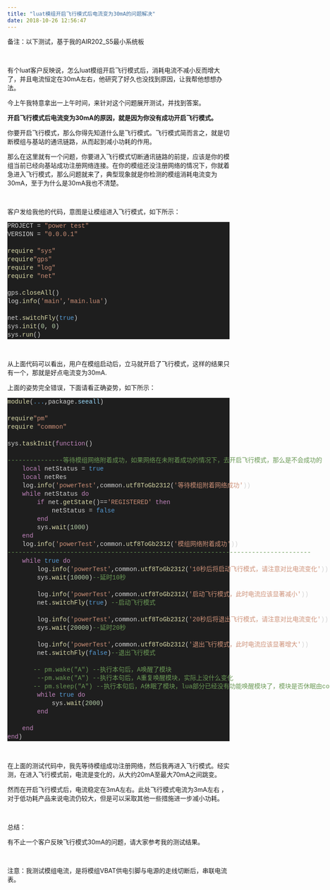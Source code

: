```yaml
---
title: "luat模组开启飞行模式后电流变为30mA的问题解决"
date: 2018-10-26 12:56:47
---
```


<p>备注：以下测试，基于我的AIR202_S5最小系统板</p><p><br></p><p>有个luat客户反映说，怎么luat模组开启飞行模式后，消耗电流不减小反而增大了，并且电流恒定在30mA左右，他研究了好久也没找到原因，让我帮他想想办法。</p><p>今上午我特意拿出一上午时间，来针对这个问题展开测试，并找到答案。</p><p><b>开启飞行模式后电流变为30mA的原因，就是因为你没有成功开启飞行模式。</b></p><p>你要开启飞行模式，那么你得先知道什么是飞行模式。飞行模式简而言之，就是切断模组与基站的通讯链路，从而起到减小功耗的作用。</p><p>那么在这里就有一个问题，你要进入飞行模式切断通讯链路的前提，应该是你的模组当前已经向基站成功注册网络连接。在你的模组还没注册网络的情况下，你就着急进入飞行模式，那么问题就来了，典型现象就是你检测的模组消耗电流变为30mA，至于为什么是30mA我也不清楚。</p><p><br></p><p>客户发给我他的代码，意图是让模组进入飞行模式，如下所示：</p><div style="color: rgb(212, 212, 212); background-color: rgb(30, 30, 30); font-family: Consolas, &quot;Courier New&quot;, monospace; line-height: 19px; white-space: pre;"><div>PROJECT = <span style="color: #ce9178;">"power test"</span></div><div>VERSION = <span style="color: #ce9178;">"0.0.0.1"</span></div><br><div><span style="color: #dcdcaa;">require</span> <span style="color: #ce9178;">"sys"</span></div><div><span style="color: #dcdcaa;">require</span><span style="color: #ce9178;">"gps"</span></div><div><span style="color: #dcdcaa;">require</span> <span style="color: #ce9178;">"log"</span> </div><div><span style="color: #dcdcaa;">require</span> <span style="color: #ce9178;">"net"</span></div><br><div>gps.<span style="color: #dcdcaa;">closeAll</span>()</div><div>log.<span style="color: #dcdcaa;">info</span>(<span style="color: #ce9178;">'main'</span>,<span style="color: #ce9178;">'main.lua'</span>)</div><br><div>net.<span style="color: #dcdcaa;">switchFly</span>(<span style="color: #569cd6;">true</span>)</div><div>sys.<span style="color: #dcdcaa;">init</span>(<span style="color: #b5cea8;">0</span>, <span style="color: #b5cea8;">0</span>)</div><div>sys.<span style="color: #dcdcaa;">run</span>()</div></div><p><br></p><p>从上面代码可以看出，用户在模组启动后，立马就开启了飞行模式，这样的结果只有一个，那就是好点电流变为30mA.</p><p>上面的姿势完全错误，下面请看正确姿势，如下所示：</p><div style="color: rgb(212, 212, 212); background-color: rgb(30, 30, 30); font-family: Consolas, &quot;Courier New&quot;, monospace; line-height: 19px; white-space: pre;"><div><span style="color: #dcdcaa;">module</span>(<span style="color: #569cd6;">...</span>,package.<span style="color: #9cdcfe;">seeall</span>)</div><br><div><span style="color: #dcdcaa;">require</span><span style="color: #ce9178;">"pm"</span></div><div><span style="color: #dcdcaa;">require</span> <span style="color: #ce9178;">"common"</span></div><br><div>sys.<span style="color: #dcdcaa;">taskInit</span>(<span style="color: #c586c0;">function</span>()</div><br><div><span style="color: #6a9955;">---------------等待模组网络附着成功，如果网络在未附着成功的情况下，去开启飞行模式，那么是不会成功的</span></div><div>    <span style="color: #c586c0;">local</span> netStatus = <span style="color: #569cd6;">true</span></div><div>    <span style="color: #c586c0;">local</span> netRes</div><div>    log.<span style="color: #dcdcaa;">info</span>(<span style="color: #ce9178;">'powerTest'</span>,common.<span style="color: #dcdcaa;">utf8ToGb2312</span>(<span style="color: #ce9178;">'等待模组附着网络成功'</span>))</div><div>    <span style="color: #c586c0;">while</span> netStatus <span style="color: #c586c0;">do</span></div><div>        <span style="color: #c586c0;">if</span> net.<span style="color: #dcdcaa;">getState</span>()==<span style="color: #ce9178;">'REGISTERED'</span> <span style="color: #c586c0;">then</span></div><div>            netStatus = <span style="color: #569cd6;">false</span></div><div>        <span style="color: #c586c0;">end</span></div><div>        sys.<span style="color: #dcdcaa;">wait</span>(<span style="color: #b5cea8;">1000</span>)</div><div>    <span style="color: #c586c0;">end</span></div><div>    log.<span style="color: #dcdcaa;">info</span>(<span style="color: #ce9178;">'powerTest'</span>,common.<span style="color: #dcdcaa;">utf8ToGb2312</span>(<span style="color: #ce9178;">'模组网络附着成功'</span>))</div><div><span style="color: #6a9955;">----------------------------------------------------------------------------------</span></div><div>    <span style="color: #c586c0;">while</span> <span style="color: #569cd6;">true</span> <span style="color: #c586c0;">do</span></div><div>        log.<span style="color: #dcdcaa;">info</span>(<span style="color: #ce9178;">'powerTest'</span>,common.<span style="color: #dcdcaa;">utf8ToGb2312</span>(<span style="color: #ce9178;">'10秒后将启动飞行模式，请注意对比电流变化'</span>))</div><div>        sys.<span style="color: #dcdcaa;">wait</span>(<span style="color: #b5cea8;">10000</span>)<span style="color: #6a9955;">--延时10秒</span></div><br><div>        log.<span style="color: #dcdcaa;">info</span>(<span style="color: #ce9178;">'powerTest'</span>,common.<span style="color: #dcdcaa;">utf8ToGb2312</span>(<span style="color: #ce9178;">'启动飞行模式，此时电流应该显著减小'</span>))</div><div>        net.<span style="color: #dcdcaa;">switchFly</span>(<span style="color: #569cd6;">true</span>) <span style="color: #6a9955;">--启动飞行模式</span></div><br><div>        log.<span style="color: #dcdcaa;">info</span>(<span style="color: #ce9178;">'powerTest'</span>,common.<span style="color: #dcdcaa;">utf8ToGb2312</span>(<span style="color: #ce9178;">'20秒后将退出飞行模式，请注意对比电流变化'</span>))</div><div>        sys.<span style="color: #dcdcaa;">wait</span>(<span style="color: #b5cea8;">20000</span>)<span style="color: #6a9955;">--延时20秒</span></div><br><div>        log.<span style="color: #dcdcaa;">info</span>(<span style="color: #ce9178;">'powerTest'</span>,common.<span style="color: #dcdcaa;">utf8ToGb2312</span>(<span style="color: #ce9178;">'退出飞行模式，此时电流应该显著增大'</span>))</div><div>        net.<span style="color: #dcdcaa;">switchFly</span>(<span style="color: #569cd6;">false</span>)<span style="color: #6a9955;">--退出飞行模式</span></div><br><div>       <span style="color: #6a9955;">-- pm.wake("A") --执行本句后，A唤醒了模块</span></div><div>        <span style="color: #6a9955;">--pm.wake("A") --执行本句后，A重复唤醒模块，实际上没什么变化</span></div><div>       <span style="color: #6a9955;">-- pm.sleep("A") --执行本句后，A休眠了模块，lua部分已经没有功能唤醒模块了，模块是否休眠由core决定</span></div><div>        <span style="color: #c586c0;">while</span> <span style="color: #569cd6;">true</span> <span style="color: #c586c0;">do</span></div><div>            sys.<span style="color: #dcdcaa;">wait</span>(<span style="color: #b5cea8;">2000</span>)</div><div>        <span style="color: #c586c0;">end</span></div><div>        </div><div>    <span style="color: #c586c0;">end</span></div><div><span style="color: #c586c0;">end</span>)</div></div><p><br></p><p>在上面的测试代码中，我先等待模组成功注册网络，然后我再进入飞行模式。经实测，在进入飞行模式前，电流是变化的，从大约20mA至最大70mA之间跳变。</p><p>然而在开启飞行模式后，电流稳定在3mA左右。此处飞行模式电流为3mA左右 ，对于低功耗产品来说电流仍较大，但是可以采取其他一些措施进一步减小功耗。</p><p><br></p><p>总结：</p><p>有不止一个客户反映飞行模式30mA的问题，请大家参考我的测试结果。</p><p><br></p><p>注意：我测试模组电流，是将模组VBAT供电引脚与电源的走线切断后，串联电流表。</p><p><br></p><p><br></p><p><br></p><p><br></p>